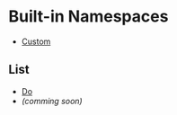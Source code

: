 # Built-in Namespaces
- [Custom](Namespace/Custom.md)

## List
- [Do](Namespace/Built-in/Do.md)
- _(comming soon)_
